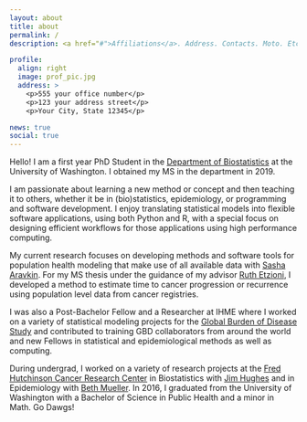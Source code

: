 ```yaml
---
layout: about
title: about
permalink: /
description: <a href="#">Affiliations</a>. Address. Contacts. Moto. Etc.

profile:
  align: right
  image: prof_pic.jpg
  address: >
    <p>555 your office number</p>
    <p>123 your address street</p>
    <p>Your City, State 12345</p>

news: true
social: true
---
```


Hello! I am a first year PhD Student in the [Department of Biostatistics](https://www.biostat.washington.edu) at the University of Washington. I obtained my MS in the department in 2019.

I am passionate about learning a new method or concept and then teaching it to others, whether it be in (bio)statistics, epidemiology, or programming and software development. I enjoy translating statistical models into flexible software applications, using both Python and R, with a special focus on designing efficient workflows for those applications using high performance computing.

My current research focuses on developing methods and software tools for population health modeling that make use of all available data with [Sasha Aravkin](https://uw-amo.github.io/saravkin/). For my MS thesis under the guidance of my advisor [Ruth Etzioni](https://www.fredhutch.org/en/faculty-lab-directory/etzioni-ruth.html), I developed a method to estimate time to cancer progression or recurrence using population level data from cancer registries.

I was also a Post-Bachelor Fellow and a Researcher at IHME where I worked on a variety of statistical modeling projects for the [Global Burden of Disease Study](http://www.healthdata.org/gbd) and contributed to training GBD collaborators from around the world and new Fellows in statistical and epidemiological methods as well as computing.

During undergrad, I worked on a variety of research projects at the [Fred Hutchinson Cancer Research Center](http://www.fhcrc.org) in Biostatistics with [Jim Hughes](https://www.biostat.washington.edu/people/james-hughes) and in Epidemiology with [Beth Mueller](https://www.fredhutch.org/en/faculty-lab-directory/mueller-beth.html). In 2016, I graduated from the University of Washington with a Bachelor of Science in Public Health and a minor in Math. Go Dawgs!